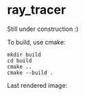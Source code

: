 # ray_tracer

Still under construction :)

To build, use cmake:

```
mkdir build
cd build
cmake ..
cmake --build .
```

Last rendered image:
